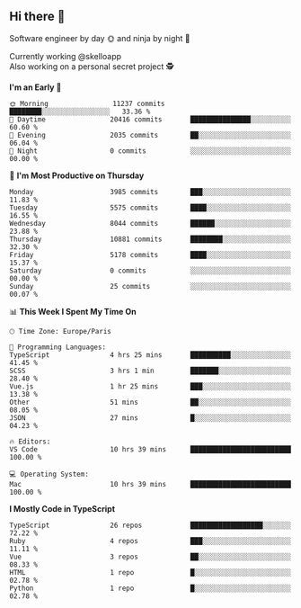 ## Hi there 👋

Software engineer by day 🌞 and ninja by night 🌝

Currently working @skelloapp <br>
Also working on a personal secret project 🕵️

<!--START_SECTION:waka-->
**I'm an Early 🐤** 

```text
🌞 Morning                11237 commits       ████████░░░░░░░░░░░░░░░░░   33.36 % 
🌆 Daytime                20416 commits       ███████████████░░░░░░░░░░   60.60 % 
🌃 Evening                2035 commits        ██░░░░░░░░░░░░░░░░░░░░░░░   06.04 % 
🌙 Night                  0 commits           ░░░░░░░░░░░░░░░░░░░░░░░░░   00.00 % 
```
📅 **I'm Most Productive on Thursday** 

```text
Monday                   3985 commits        ███░░░░░░░░░░░░░░░░░░░░░░   11.83 % 
Tuesday                  5575 commits        ████░░░░░░░░░░░░░░░░░░░░░   16.55 % 
Wednesday                8044 commits        ██████░░░░░░░░░░░░░░░░░░░   23.88 % 
Thursday                 10881 commits       ████████░░░░░░░░░░░░░░░░░   32.30 % 
Friday                   5178 commits        ████░░░░░░░░░░░░░░░░░░░░░   15.37 % 
Saturday                 0 commits           ░░░░░░░░░░░░░░░░░░░░░░░░░   00.00 % 
Sunday                   25 commits          ░░░░░░░░░░░░░░░░░░░░░░░░░   00.07 % 
```


📊 **This Week I Spent My Time On** 

```text
🕑︎ Time Zone: Europe/Paris

💬 Programming Languages: 
TypeScript               4 hrs 25 mins       ██████████░░░░░░░░░░░░░░░   41.45 % 
SCSS                     3 hrs 1 min         ███████░░░░░░░░░░░░░░░░░░   28.40 % 
Vue.js                   1 hr 25 mins        ███░░░░░░░░░░░░░░░░░░░░░░   13.38 % 
Other                    51 mins             ██░░░░░░░░░░░░░░░░░░░░░░░   08.05 % 
JSON                     27 mins             █░░░░░░░░░░░░░░░░░░░░░░░░   04.23 % 

🔥 Editors: 
VS Code                  10 hrs 39 mins      █████████████████████████   100.00 % 

💻 Operating System: 
Mac                      10 hrs 39 mins      █████████████████████████   100.00 % 
```

**I Mostly Code in TypeScript** 

```text
TypeScript               26 repos            ██████████████████░░░░░░░   72.22 % 
Ruby                     4 repos             ███░░░░░░░░░░░░░░░░░░░░░░   11.11 % 
Vue                      3 repos             ██░░░░░░░░░░░░░░░░░░░░░░░   08.33 % 
HTML                     1 repo              █░░░░░░░░░░░░░░░░░░░░░░░░   02.78 % 
Python                   1 repo              █░░░░░░░░░░░░░░░░░░░░░░░░   02.78 % 
```




<!--END_SECTION:waka-->

<!--
**antoinelncl/antoinelncl** is a ✨ _special_ ✨ repository because its `README.md` (this file) appears on your GitHub profile.

Here are some ideas to get you started:

- 🔭 I’m currently working on ...
- 🌱 I’m currently learning ...
- 👯 I’m looking to collaborate on ...
- 🤔 I’m looking for help with ...
- 💬 Ask me about ...
- 📫 How to reach me: ...
- 😄 Pronouns: ...
- ⚡ Fun fact: ...
-->
